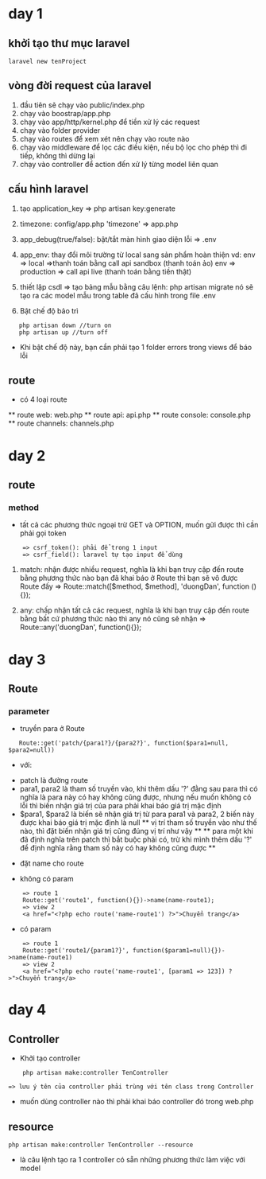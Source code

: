 # day 1

## khởi tạo thư mục laravel

```
laravel new tenProject
```

## vòng đời request của laravel

1. đầu tiên sẽ chạy vào public/index.php
2. chạy vào boostrap/app.php
3. chạy vào app/http/kernel.php để tiền xử lý các request
4. chạy vào folder provider
5. chạy vào routes để xem xét nên chạy vào route nào
6. chạy vào middleware để lọc các điều kiện, nếu bộ lọc cho phép thì đi tiếp, không thì dừng lại
7. chạy vào controller để action đến xử lý từng model liên quan

## cấu hình laravel

1. tạo application_key
   => php artisan key:generate

2. timezone: config/app.php 'timezone'
   => app.php

3. app_debug(true/false): bật/tắt màn hình giao diện lỗi
   => .env
4. app_env: thay đổi môi trường từ local sang sản phẩm hoàn thiện
   vd: env => local =>thanh toán bằng call api sandbox (thanh toán ảo)
   env => production => call api live (thanh toán bằng tiền thật)

5. thiết lập csdl
   => tạo bảng mẫu bằng câu lệnh: php artisan migrate
   nó sẽ tạo ra các model mẫu trong table đã cấu hình trong file .env

6. Bật chế độ bảo trì

```
   php artisan down //turn on
   php artisan up //turn off
```

-   Khi bật chế độ này, bạn cần phải tạo 1 folder errors trong views để báo lỗi

## route

-   có 4 loại route

** route web: web.php
** route api: api.php
** route console: console.php
** route channels: channels.php

# day 2

## route

### method

-   tất cả các phương thức ngoại trừ GET và OPTION, muốn gửi được thì cần phải gọi token

```
    => csrf_token(): phải để trong 1 input
    => csrf_field(): laravel tự tạo input để dùng
```

1. match: nhận được nhiều request, nghĩa là khi bạn truy cập đến route bằng phương thức nào bạn đã khai báo ở Route thì bạn sẽ vô được Route đấy
   => Route::match([$method, $method], 'duongDan', function (){});

2. any: chấp nhận tất cả các request, nghĩa là khi bạn truy cập đến route bằng bất cứ phương thức nào thì any nó cũng sẽ nhận
   => Route::any('duongDan', function(){});

# day 3

## Route

### parameter

-   truyền para ở Route

```
   Route::get('patch/{para1?}/{para2?}', function($para1=null, $para2=null))
```

-   với:

*   patch là đường route
*   para1, para2 là tham số truyền vào, khi thêm dấu '?' đằng sau para thì có nghĩa là para này có hay không cũng được, nhưng nếu muốn không có lỗi thì biến nhận giá trị của para phải khai báo giá trị mặc định
*   $para1, $para2 là biến sẽ nhận giá trị từ para para1 và para2, 2 biến này được khai báo giá trị mặc định là null
    ** vị trí tham số truyền vào như thế nào, thì đặt biến nhận giá trị cũng đúng vị trí như vậy **
    ** para một khi đã định nghĩa trên patch thì bắt buộc phải có, trừ khi mình thêm dấu '?' để định nghĩa rằng tham số này có hay không cũng được **

-   đặt name cho route

*   không có param

```
    => route 1
    Route::get('route1', function(){})->name(name-route1);
    => view 2
    <a href="<?php echo route('name-route1') ?>">Chuyển trang</a>
```

-   có param

```
    => route 1
    Route::get('route1/{param1?}', function($param1=null){})->name(name-route1)
    => view 2
    <a href="<?php echo route('name-route1', [param1 => 123]) ?>">Chuyển trang</a>
```

# day 4

## Controller

-   Khởi tạo controller

```
    php artisan make:controller TenController
```

    => lưu ý tên của controller phải trùng với tên class trong Controller

-   muốn dùng controller nào thì phải khai báo controller đó trong web.php

## resource

```
php artisan make:controller TenController --resource
```

-   là câu lệnh tạo ra 1 controller có sẵn những phương thức làm việc với model
